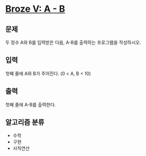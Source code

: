 # [Broze V: A - B](https://www.acmicpc.net/problem/1001)

## 문제
두 정수 A와 B를 입력받은 다음, A-B를 출력하는 프로그램을 작성하시오.

## 입력
첫째 줄에 A와 B가 주어진다. (0 < A, B < 10)

## 출력
첫째 줄에 A-B를 출력한다.

## 알고리즘 분류
- 수학
- 구현
- 사칙연산
